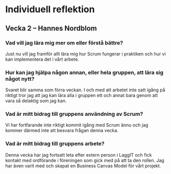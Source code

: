# Individuell reflektion
## Vecka 2 – Hannes Nordblom
### Vad vill jag lära mig mer om eller förstå bättre?
Just nu vill jag framför allt lära mig hur Scrum fungerar i praktiken och hur vi kan implementera det i vårt arbete.
### Hur kan jag hjälpa någon annan, eller hela gruppen, att lära sig något nytt?
Svaret blir samma som förra veckan. I och med att arbetet inte satt igång på riktigt tror jag att jag kan lära alla i gruppen ett och annat bara genom att vara så delaktig som jag kan. 
### Vad är mitt bidrag till gruppens användning av Scrum?
Vi har fortfarande inte riktigt kommit igång med Scrum ännu och jag kommer därmed inte att besvara frågan denna vecka.
### Vad är mitt bidrag till gruppens arbete?
Denna vecka har jag fortsatt leta efter extern person i LaggIT och fick kontakt med ordförande i föreningen som gick med på att ta den rollen. Jag har även varit med och skapat en Business Canvas Model för vårt projekt.
